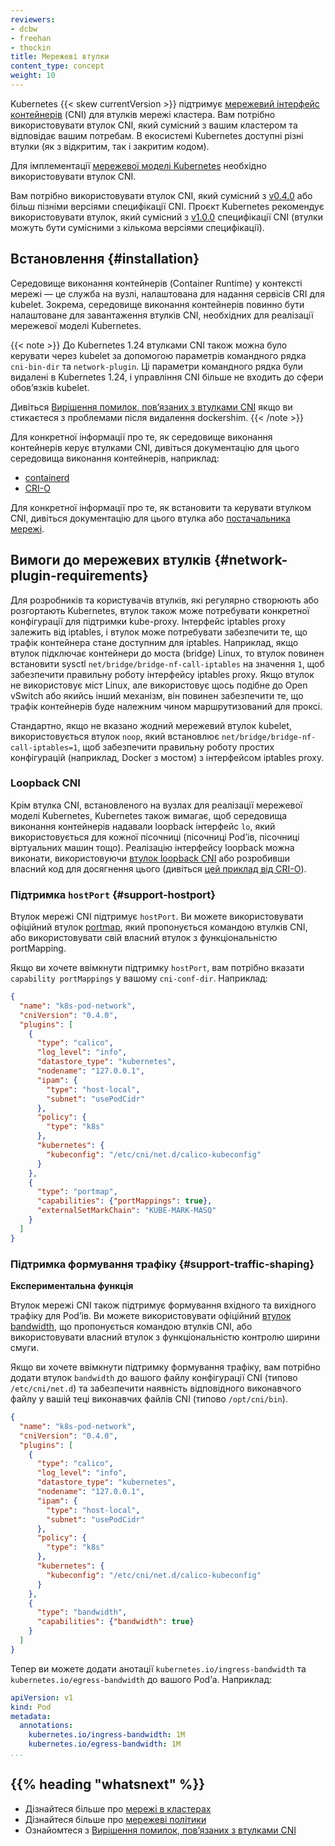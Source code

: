 ```yaml
---
reviewers:
- dcbw
- freehan
- thockin
title: Мережеві втулки
content_type: concept
weight: 10
---
```


<!-- overview -->

Kubernetes {{< skew currentVersion >}} підтримує [мережевий інтерфейс контейнерів](https://github.com/containernetworking/cni) (CNI) для втулків мережі кластера. Вам потрібно використовувати втулок CNI, який сумісний з вашим кластером та відповідає вашим потребам. В екосистемі Kubernetes доступні різні втулки (як з відкритим, так і закритим кодом).

Для імплементації [мережевої моделі Kubernetes](/docs/concepts/services-networking/#the-kubernetes-network-model) необхідно використовувати втулок CNI.

Вам потрібно використовувати втулок CNI, який сумісний з [v0.4.0](https://github.com/containernetworking/cni/blob/spec-v0.4.0/SPEC.md) або більш пізніми версіями специфікації CNI. Проєкт Kubernetes рекомендує використовувати втулок, який сумісний з [v1.0.0](https://github.com/containernetworking/cni/blob/spec-v1.0.0/SPEC.md) специфікації CNI (втулки можуть бути сумісними з кількома версіями специфікації).

<!-- body -->

## Встановлення {#installation}

Середовище виконання контейнерів (Container Runtime) у контексті мережі — це служба на вузлі, налаштована для надання сервісів CRI для kubelet. Зокрема, середовище виконання контейнерів повинно бути налаштоване для завантаження втулків CNI, необхідних для реалізації мережевої моделі Kubernetes.

{{< note >}}
До Kubernetes 1.24 втулками CNI також можна було керувати через kubelet за допомогою параметрів командного рядка `cni-bin-dir` та `network-plugin`. Ці параметри командного рядка були видалені в Kubernetes 1.24, і управління CNI більше не входить до сфери обовʼязків kubelet.

Дивіться [Вирішення помилок, повʼязаних з втулками CNI](/docs/tasks/administer-cluster/migrating-from-dockershim/troubleshooting-cni-plugin-related-errors/) якщо ви стикаєтеся з проблемами після видалення dockershim.
{{< /note >}}

Для конкретної інформації про те, як середовище виконання контейнерів керує втулками CNI, дивіться документацію для цього середовища виконання контейнерів, наприклад:

- [containerd](https://github.com/containerd/containerd/blob/main/script/setup/install-cni)
- [CRI-O](https://github.com/cri-o/cri-o/blob/main/contrib/cni/README.md)

Для конкретної інформації про те, як встановити та керувати втулком CNI, дивіться документацію для цього втулка або [постачальника мережі](/docs/concepts/cluster-administration/networking/#how-to-implement-the-kubernetes-network-model).

## Вимоги до мережевих втулків {#network-plugin-requirements}

Для розробників та користувачів втулків, які регулярно створюють або розгортають Kubernetes, втулок також може потребувати конкретної конфігурації для підтримки kube-proxy. Інтерфейс iptables proxy залежить від iptables, і втулок може потребувати забезпечити те, що трафік контейнера стане доступним для iptables. Наприклад, якщо втулок підключає контейнери до моста (bridge) Linux, то втулок повинен встановити sysctl `net/bridge/bridge-nf-call-iptables` на значення `1`, щоб забезпечити правильну роботу інтерфейсу iptables proxy. Якщо втулок не використовує міст Linux, але використовує щось подібне до Open vSwitch або якийсь інший механізм, він повинен забезпечити те, що трафік контейнерів буде належним чином маршрутизований для проксі.

Стандартно, якщо не вказано жодний мережевий втулок kubelet, використовується втулок `noop`, який встановлює `net/bridge/bridge-nf-call-iptables=1`, щоб забезпечити правильну роботу простих конфігурацій (наприклад, Docker з мостом) з інтерфейсом iptables proxy.

### Loopback CNI

Крім втулка CNI, встановленого на вузлах для реалізації мережевої моделі Kubernetes, Kubernetes також вимагає, щоб середовища виконання контейнерів надавали loopback інтерфейс `lo`, який використовується для кожної пісочниці (пісочниці Podʼів, пісочниці віртуальних машин тощо). Реалізацію інтерфейсу loopback можна виконати, використовуючи [втулок loopback CNI](https://github.com/containernetworking/plugins/blob/master/plugins/main/loopback/loopback.go) або розробивши власний код для досягнення цього (дивіться [цей приклад від CRI-O](https://github.com/cri-o/ocicni/blob/release-1.24/pkg/ocicni/util_linux.go#L91)).

### Підтримка `hostPort` {#support-hostport}

Втулок мережі CNI підтримує `hostPort`. Ви можете використовувати офіційний втулок [portmap](https://github.com/containernetworking/plugins/tree/master/plugins/meta/portmap), який пропонується командою втулків CNI, або використовувати свій власний втулок з функціональністю portMapping.

Якщо ви хочете ввімкнути підтримку `hostPort`, вам потрібно вказати `capability portMappings` у вашому `cni-conf-dir`. Наприклад:

```json
{
  "name": "k8s-pod-network",
  "cniVersion": "0.4.0",
  "plugins": [
    {
      "type": "calico",
      "log_level": "info",
      "datastore_type": "kubernetes",
      "nodename": "127.0.0.1",
      "ipam": {
        "type": "host-local",
        "subnet": "usePodCidr"
      },
      "policy": {
        "type": "k8s"
      },
      "kubernetes": {
        "kubeconfig": "/etc/cni/net.d/calico-kubeconfig"
      }
    },
    {
      "type": "portmap",
      "capabilities": {"portMappings": true},
      "externalSetMarkChain": "KUBE-MARK-MASQ"
    }
  ]
}
```

### Підтримка формування трафіку {#support-traffic-shaping}

**Експериментальна функція**

Втулок мережі CNI також підтримує формування вхідного та вихідного трафіку для Podʼів. Ви можете використовувати офіційний [втулок bandwidth](https://github.com/containernetworking/plugins/tree/master/plugins/meta/bandwidth), що пропонується командою втулків CNI, або використовувати власний втулок з функціональністю контролю ширини смуги.

Якщо ви хочете ввімкнути підтримку формування трафіку, вам потрібно додати втулок `bandwidth` до вашого файлу конфігурації CNI (типово `/etc/cni/net.d`) та забезпечити наявність відповідного виконавчого файлу у вашій теці виконавчих файлів CNI (типово `/opt/cni/bin`).

```json
{
  "name": "k8s-pod-network",
  "cniVersion": "0.4.0",
  "plugins": [
    {
      "type": "calico",
      "log_level": "info",
      "datastore_type": "kubernetes",
      "nodename": "127.0.0.1",
      "ipam": {
        "type": "host-local",
        "subnet": "usePodCidr"
      },
      "policy": {
        "type": "k8s"
      },
      "kubernetes": {
        "kubeconfig": "/etc/cni/net.d/calico-kubeconfig"
      }
    },
    {
      "type": "bandwidth",
      "capabilities": {"bandwidth": true}
    }
  ]
}
```

Тепер ви можете додати анотації `kubernetes.io/ingress-bandwidth` та `kubernetes.io/egress-bandwidth` до вашого Podʼа. Наприклад:

```yaml
apiVersion: v1
kind: Pod
metadata:
  annotations:
    kubernetes.io/ingress-bandwidth: 1M
    kubernetes.io/egress-bandwidth: 1M
...
```

## {{% heading "whatsnext" %}}

- Дізнайтеся більше про [мережі в кластерах](/docs/concepts/cluster-administration/networking/)
- Дізнайтеся більше про [мережеві політики](/docs/concepts/services-networking/network-policies/)
- Ознайомтеся з [Вирішення помилок, повʼязаних з втулками CNI](/docs/tasks/administer-cluster/migrating-from-dockershim/troubleshooting-cni-plugin-related-errors/)
